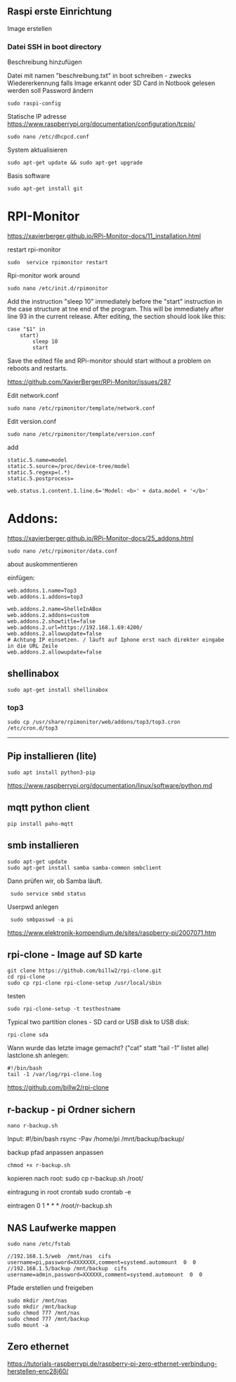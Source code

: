 
## Raspi erste Einrichtung

Image erstellen


### Datei SSH in boot directory

Beschreibung hinzufügen 

Datei mit namen "beschreibung<IP>.txt" in boot schreiben - zwecks Wiedererkennung falls Image erkannt oder SD Card in Notbook gelesen werden soll
Password ändern

    sudo raspi-config

Statische IP adresse
<https://www.raspberrypi.org/documentation/configuration/tcpip/>

    sudo nano /etc/dhcpcd.conf
    

System aktualisieren

    sudo apt-get update && sudo apt-get upgrade

Basis software

    sudo apt-get install git
    
# RPI-Monitor
<https://xavierberger.github.io/RPi-Monitor-docs/11_installation.html>

restart rpi-monitor

    sudo  service rpimonitor restart
    


Rpi-monitor work around

    sudo nano /etc/init.d/rpimonitor

Add the instruction "sleep 10" immediately before the "start" instruction in the case structure at tne end of the program. This will be immediately after line 93 in the current release. After editing, the section should look like this:

    case "$1" in
        start)
            sleep 10
            start
            
Save the edited file and RPi-monitor should start without a problem on reboots and restarts.
	
<https://github.com/XavierBerger/RPi-Monitor/issues/287>



Edit network.conf

    sudo nano /etc/rpimonitor/template/network.conf


Edit version.conf

    sudo nano /etc/rpimonitor/template/version.conf

add

    static.5.name=model
    static.5.source=/proc/device-tree/model
    static.5.regexp=(.*)
    static.5.postprocess=

    web.status.1.content.1.line.6='Model: <b>' + data.model + '</b>'


# Addons:

<https://xavierberger.github.io/RPi-Monitor-docs/25_addons.html>

    sudo nano /etc/rpimonitor/data.conf

about auskommentieren

einfügen:



    web.addons.1.name=Top3
    web.addons.1.addons=top3
    
    web.addons.2.name=ShelleInABox
    web.addons.2.addons=custom
    web.addons.2.showtitle=false
    web.addons.2.url=https://192.168.1.69:4200/
    web.addons.2.allowupdate=false
    # Achtung IP einsetzen. / läuft auf Iphone erst nach direkter eingabe in die URL Zeile
    web.addons.2.allowupdate=false

## shellinabox

    sudo apt-get install shellinabox

### top3

    sudo cp /usr/share/rpimonitor/web/addons/top3/top3.cron /etc/cron.d/top3



------------------------------------------------

## Pip installieren (lite)

    sudo apt install python3-pip
    
<https://www.raspberrypi.org/documentation/linux/software/python.md>

## mqtt python client 

    pip install paho-mqtt
    

## smb installieren

    sudo apt-get update
    sudo apt-get install samba samba-common smbclient
    
    
    
    
Dann prüfen wir, ob Samba läuft.

     sudo service smbd status
     
Userpwd anlegen

     sudo smbpasswd -a pi
     
     
<https://www.elektronik-kompendium.de/sites/raspberry-pi/2007071.htm>


## rpi-clone - Image auf SD karte


    git clone https://github.com/billw2/rpi-clone.git 
    cd rpi-clone
    sudo cp rpi-clone rpi-clone-setup /usr/local/sbin

testen

    sudo rpi-clone-setup -t testhostname

Typical two partition clones - SD card or USB disk to USB disk:
    
    rpi-clone sda
	
	
	
Wann wurde das letzte image gemacht? ("cat" statt "tail -1" listet alle)
    lastclone.sh anlegen:
	
    #!/bin/bash
    tail -1 /var/log/rpi-clone.log 


<https://github.com/billw2/rpi-clone>


## r-backup - pi Ordner sichern

    nano r-backup.sh

Input: 
    #!/bin/bash
    rsync -Pav  /home/pi /mnt/backup/backup/<NAME>
    
backup pfad anpassen anpassen 
   
    chmod +x r-backup.sh
    
kopieren nach root:
    sudo cp r-backup.sh /root/
    

eintragung in root crontab
    sudo crontab -e
    
eintragen
    0 1 * * * /root/r-backup.sh
    

## NAS Laufwerke mappen
	
    sudo nano /etc/fstab	
	
    //192.168.1.5/web  /mnt/nas  cifs  username=pi,password=XXXXXXX,comment=systemd.automount  0  0
    //192.168.1.5/backup /mnt/backup  cifs  username=admin,password=XXXXXX,comment=systemd.automount  0  0

Pfade erstellen und freigeben
    
    sudo mkdir /mnt/nas
    sudo mkdir /mnt/backup
    sudo chmod 777 /mnt/nas
    sudo chmod 777 /mnt/backup
    sudo mount -a
	
	
	
## Zero ethernet

<https://tutorials-raspberrypi.de/raspberry-pi-zero-ethernet-verbindung-herstellen-enc28j60/>

    
